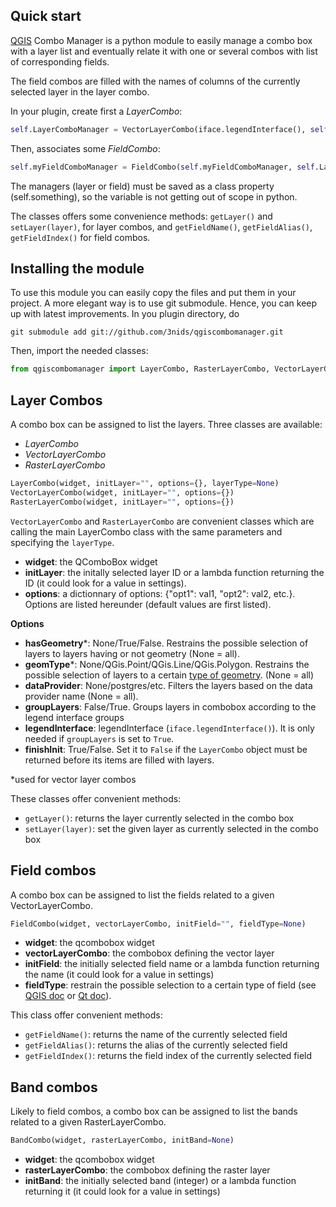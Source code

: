 ## Quick start

[QGIS](http://www.qgis.org) Combo Manager is a python module to easily manage a combo box with
a layer list and eventually relate it with one or several combos with
list of corresponding fields.

The field combos are filled with the names of columns of the currently
selected layer in the layer combo.

In your plugin, create first a _LayerCombo_:

```python
self.LayerComboManager = VectorLayerCombo(iface.legendInterface(), self.layerComboWidget)
```


Then, associates some _FieldCombo_:

```python
self.myFieldComboManager = FieldCombo(self.myFieldComboManager, self.LayerComboManager)
```


The managers (layer or field) must be saved as a class property (self.something), so the variable is not
getting out of scope in python.

The classes offers some convenience methods: `getLayer()` and `setLayer(layer)`, for layer combos, and `getFieldName()`, `getFieldAlias()`, `getFieldIndex()` for field combos.

## Installing the module

To use this module you can easily copy the files and put them in your project.
A more elegant way is to use git submodule. Hence, you can keep up with latest improvements. In you plugin directory, do

```
git submodule add git://github.com/3nids/qgiscombomanager.git
```

Then, import the needed classes:

```python
from qgiscombomanager import LayerCombo, RasterLayerCombo, VectorLayerCombo, FieldCombo
```

## Layer Combos

A combo box can be assigned to list the layers. Three classes are available:
* _LayerCombo_
* _VectorLayerCombo_
* _RasterLayerCombo_

```python
LayerCombo(widget, initLayer="", options={}, layerType=None)
VectorLayerCombo(widget, initLayer="", options={})
RasterLayerCombo(widget, initLayer="", options={})
```

`VectorLayerCombo` and `RasterLayerCombo` are convenient classes which are calling the main LayerCombo class with the same parameters and specifying the `layerType`.

* **widget**: the QComboBox widget
* **initLayer**: the initally selected layer ID or a lambda function returning the ID (it could look for a value in settings).
* **options**: a dictionnary of options: {"opt1": val1, "opt2": val2, etc.}. Options are listed hereunder (default values are first listed).

**Options**
* **hasGeometry***: None/True/False. Restrains the possible selection of layers to layers having or not geometry (None = all).
* **geomType***: None/QGis.Point/QGis.Line/QGis.Polygon. Restrains the possible selection of layers to a certain [type of geometry](http://qgis.org/api/classQGis.html#a09947eb19394302eeeed44d3e81dd74b). (None = all)
* **dataProvider**: None/postgres/etc. Filters the layers based on the data provider name (None = all).
* **groupLayers**: False/True. Groups layers in combobox according to the legend interface groups
* **legendInterface**: legendInterface (`iface.legendInterface()`). It is only needed if `groupLayers` is set to `True`.
* **finishInit**: True/False. Set it to  `False` if the `LayerCombo` object must be returned before its items are filled with layers.

*used for vector layer combos

These classes offer convenient methods:

* `getLayer()`: returns the layer currently selected in the combo box
* `setLayer(layer)`: set the given layer as currently selected in the combo box


## Field combos

A combo box can be assigned to list the fields related to a given VectorLayerCombo.

```python
FieldCombo(widget, vectorLayerCombo, initField="", fieldType=None)
```

* **widget**: the qcombobox widget
* **vectorLayerCombo**: the combobox defining the vector layer
* **initField**: the initially selected field name or a lambda function returning the name (it could look for a value in settings)
* **fieldType**: restrain the possible selection to a certain type of field (see [QGIS doc](http://qgis.org/api/classQgsField.html#a00409d57dc65d6155c6d08085ea6c324) or [Qt doc](http://developer.qt.nokia.com/doc/qt-4.8/qmetatype.html#Type-enum)).

This class offer convenient methods:
* `getFieldName()`: returns the name of the currently selected field
* `getFieldAlias()`: returns the alias of the currently selected field
* `getFieldIndex()`: returns the field index of the currently selected field

## Band combos

Likely to field combos, a combo box can be assigned to list the bands related to a given RasterLayerCombo.

```python
BandCombo(widget, rasterLayerCombo, initBand=None)
```

* **widget**: the qcombobox widget
* **rasterLayerCombo**: the combobox defining the raster layer
* **initBand**: the initially selected band (integer) or a lambda function returning it (it could look for a value in settings)
